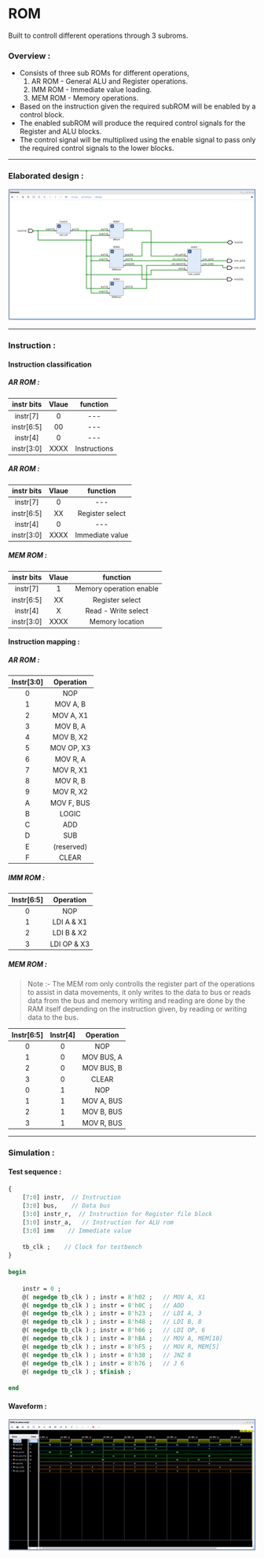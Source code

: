 # **ROM**

Built to controll different operations through 3 subroms.

### **Overview :**

- Consists of three sub ROMs for different operations,
    1. AR ROM - General ALU and Register operations.
    2. IMM ROM - Immediate value loading.
    3. MEM ROM - Memory operations.
- Based on the instruction given the required subROM will be enabled by a control block.
- The enabled subROM will produce the required control signals for the Register and ALU blocks.
- The control signal will be multiplixed using the enable signal to pass only the required control signals to the lower blocks.

---

### **Elaborated design :**
![Failed to load the image!](./doc/schematic.png "Loading...")

---
 
### **Instruction :**

#### **Instruction classification**

##### **AR ROM :**

| instr bits     |Vlaue  |  function               |
|:--------------:|:-----:|:-----------------------:|
| instr[7]       | 0     |          ---            |
| instr[6:5]     | 00    |          ---            |
| instr[4]       | 0     |          ---            |
| instr[3:0]     | XXXX  | Instructions            |

##### **AR ROM :**

| instr bits     |Vlaue  |  function               |
|:--------------:|:-----:|:-----------------------:|
| instr[7]       | 0     |          ---            |
| instr[6:5]     | XX    | Register select         |
| instr[4]       | 0     |          ---            |
| instr[3:0]     | XXXX  | Immediate value         |

##### **MEM ROM :**

| instr bits     |Vlaue  |  function               |
|:--------------:|:-----:|:-----------------------:|
| instr[7]       | 1     | Memory operation enable |
| instr[6:5]     | XX    | Register select         |
| instr[4]       | X     | Read - Write select     |
| instr[3:0]     | XXXX  | Memory location         |

#### **Instruction mapping :**

##### **AR ROM :**

| Instr[3:0] | Operation          |
|:----------:|:------------------:|
| 0          | NOP                |
| 1          | MOV A, B           |
| 2          | MOV A, X1          |
| 3          | MOV B, A           |
| 4          | MOV B, X2          |
| 5          | MOV OP, X3         |
| 6          | MOV R, A           |
| 7          | MOV R, X1          |
| 8          | MOV R, B           |
| 9          | MOV R, X2          |
| A          | MOV F, BUS         |
| B          | LOGIC              |
| C          | ADD                |
| D          | SUB                |
| E          | (reserved)         |
| F          | CLEAR              |

##### **IMM ROM :**

| Instr[6:5] | Operation          |
|:----------:|:------------------:|
| 0          | NOP                |
| 1          | LDI A & X1         |
| 2          | LDI B & X2         |
| 3          | LDI OP & X3        |

##### **MEM ROM :**

> Note :- The MEM rom only controlls the register part of the  operations to assist in data movements, it only writes to the data to bus or reads data from the bus and memory writing and reading are done by the RAM itself depending on the instruction given, by reading or writing data to the bus.

| Instr[6:5] |Instr[4]| Operation          |
|:----------:|:------:|:------------------:|
| 0          |0       | NOP                |
| 1          |0       | MOV BUS, A         |
| 2          |0       | MOV BUS, B         |
| 3          |0       | CLEAR              |
| 0          |1       | NOP                |
| 1          |1       | MOV A, BUS         |
| 2          |1       | MOV B, BUS         |
| 3          |1       | MOV R, BUS         |

---

### **Simulation :**

#### **Test sequence :**
```sv ,
{
    [7:0] instr,  // Instruction
    [3:0] bus,    // Data bus
    [3:0] instr_r,  // Instruction for Register file block
    [3:0] instr_a,   // Instruction for ALU rom
    [3:0] imm    // Immediate value
    
    tb_clk ;    // Clock for testbench
}

begin

    instr = 0 ;
    @( negedge tb_clk ) ; instr = 8'h02 ;   // MOV A, X1
    @( negedge tb_clk ) ; instr = 8'h0C ;   // ADD
    @( negedge tb_clk ) ; instr = 8'h23 ;   // LDI A, 3
    @( negedge tb_clk ) ; instr = 8'h48 ;   // LDI B, 8
    @( negedge tb_clk ) ; instr = 8'h66 ;   // LDI OP, 6
    @( negedge tb_clk ) ; instr = 8'hBA ;   // MOV A, MEM[10]
    @( negedge tb_clk ) ; instr = 8'hF5 ;   // MOV R, MEM[5]
    @( negedge tb_clk ) ; instr = 8'h38 ;   // JNZ 8
    @( negedge tb_clk ) ; instr = 8'h76 ;   // J 6
    @( negedge tb_clk ) ; $finish ;

end
```

#### **Waveform :**

![Failed to load the image!](./doc/waveform.png "Loading...")